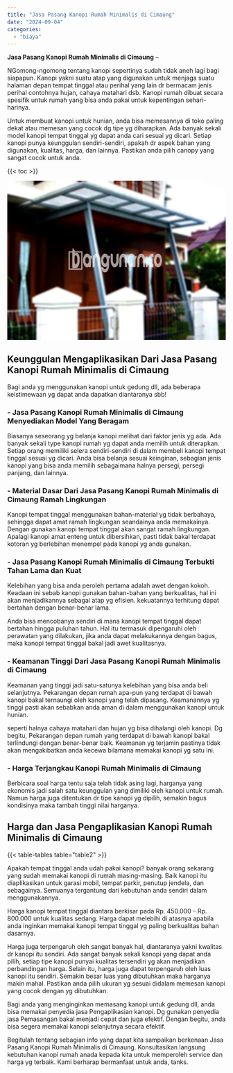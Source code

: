 ```yaml
---
title: "Jasa Pasang Kanopi Rumah Minimalis di Cimaung"
date: "2024-09-04"
categories: 
  - "biaya"
---
```


**Jasa Pasang Kanopi Rumah Minimalis di Cimaung** –

NGomong-ngomong tentang kanopi sepertinya sudah tidak aneh lagi bagi siapapun. Kanopi yakni suatu atap yang digunakan untuk menjaga suatu halaman depan tempat tinggal atau perihal yang lain dr bermacam jenis perihal contohnya hujan, cahaya matahari dsb. Kanopi rumah dibuat secara spesifik untuk rumah yang bisa anda pakai untuk kepentingan sehari-harinya.

Untuk membuat kanopi untuk hunian, anda bisa memesannya di toko paling dekat atau memesan yang cocok dg tipe yg diharapkan. Ada banyak sekali model kanopi tempat tinggal yg dapat anda cari sesuai yg dicari. Setiap kanopi punya keunggulan sendiri-sendiri, apakah dr aspek bahan yang digunakan, kualitas, harga, dan lainnya. Pastikan anda pilih canopy yang sangat cocok untuk anda.

{{< toc >}}

![Jasa Pasang Kanopi Rumah Minimalis di Cimaung](/images/harga-kanopi-minimalis-43.png)

## Keunggulan Mengaplikasikan Dari Jasa Pasang Kanopi Rumah Minimalis di Cimaung

Bagi anda yg menggunakan kanopi untuk gedung dll, ada beberapa keistimewaan yg dapat anda dapatkan diantaranya sbb!

### \- Jasa Pasang Kanopi Rumah Minimalis di Cimaung Menyediakan Model Yang Beragam

Biasanya seseorang yg belanja kanopi melihat dari faktor jenis yg ada. Ada banyak sekali type kanopi rumah yg dapat anda memilih untuk diterapkan. Setiap orang memiliki selera sendiri-sendiri di dalam membeli kanopi tempat tinggal sesuai yg dicari. Anda bisa belanja sesuai keinginan, sebagian jenis kanopi yang bisa anda memilih sebagaimana halnya persegi, persegi panjang, dan lainnya.

### \- Material Dasar Dari Jasa Pasang Kanopi Rumah Minimalis di Cimaung Ramah Lingkungan

Kanopi tempat tinggal menggunakan bahan-material yg tidak berbahaya, sehingga dapat amat ramah lingkungan seandainya anda memakainya. Dengan gunakan kanopi tempat tinggal akan sangat ramah lingkungan. Apalagi kanopi amat enteng untuk dibersihkan, pasti tidak bakal terdapat kotoran yg berlebihan menempel pada kanopi yg anda gunakan.

### \- Jasa Pasang Kanopi Rumah Minimalis di Cimaung Terbukti Tahan Lama dan Kuat

Kelebihan yang bisa anda peroleh pertama adalah awet dengan kokoh. Keadaan ini sebab kanopi gunakan bahan-bahan yang berkualitas, hal ini akan menjadikannya sebagai atap yg efisien. kekuatannya terhitung dapat bertahan dengan benar-benar lama.

Anda bisa mencobanya sendiri di mana kanopi tempat tinggal dapat bertahan hingga puluhan tahun. Hal itu termasuk dipengaruhi oleh perawatan yang dilakukan, jika anda dapat melakukannya dengan bagus, maka kanopi tempat tinggal bakal jadi awet kualitasnya.

### \- Keamanan Tinggi Dari Jasa Pasang Kanopi Rumah Minimalis di Cimaung

Keamanan yang tinggi jadi satu-satunya kelebihan yang bisa anda beli selanjutnya. Pekarangan depan rumah apa-pun yang terdapat di bawah kanopi bakal ternaungi oleh kanopi yang telah dipasang. Keamanannya yg tinggi pasti akan sebabkan anda aman di dalam menggunakan kanopi untuk hunian.

seperti halnya cahaya matahari dan hujan yg bisa dihalangi oleh kanopi. Dg begitu, Pekarangan depan rumah yang terdapat di bawah kanopi bakal terlindungi dengan benar-benar baik. Keamanan yg terjamin pastinya tidak akan mengakibatkan anda kecewa bilamana memakai kanopi yg satu ini.

### \- Harga Terjangkau Kanopi Rumah Minimalis di Cimaung

Berbicara soal harga tentu saja telah tidak asing lagi, harganya yang ekonomis jadi salah satu keunggulan yang dimiliki oleh kanopi untuk rumah. Namun harga juga ditentukan dr tipe kanopi yg dipilih, semakin bagus kondisinya maka tambah tinggi nilai harganya.

## Harga dan Jasa Pengaplikasian Kanopi Rumah Minimalis di Cimaung

{{< table-tables table="table2" >}}

Apakah tempat tinggal anda udah pakai kanopi? banyak orang sekarang yang sudah memakai kanopi di rumah masing-masing. Baik kanopi itu diaplikasikan untuk garasi mobil, tempat parkir, penutup jendela, dan sebagainya. Semuanya tergantung dari kebutuhan anda sendiri dalam menggunakannya.

Harga kanopi tempat tinggal diantara berkisar pada Rp. 450.000 – Rp. 800.000 untuk kualitas sedang. Harga dapat melebihi di atasnya apabila anda inginkan memakai kanopi tempat tinggal yg paling berkualitas bahan dasarnya.

Harga juga terpengaruh oleh sangat banyak hal, diantaranya yakni kwalitas dr kanopi itu sendiri. Ada sangat banyak sekali kanopi yang dapat anda pilih, setiap tipe kanopi punyai kualitas tersendiri yg akan menjadikan perbandingan harga. Selain itu, harga juga dapat terpengaruh oleh luas kanopi itu sendiri. Semakin besar luas yang dibutuhkan maka harganya makin mahal. Pastikan anda pilih ukuran yg sesuai didalam memesan kanopi yang cocok dengan yg dibutuhkan.

Bagi anda yang menginginkan memasang kanopi untuk gedung dll, anda bisa memakai penyedia jasa Pengaplikasian kanopi. Dg gunakan penyedia jasa Pemasangan bakal menjadi cepat dan juga efektif. Dengan begitu, anda bisa segera memakai kanopi selanjutnya secara efektif.

Begitulah tentang sebagian info yang dapat kita sampaikan berkenaan Jasa Pasang Kanopi Rumah Minimalis di Cimaung. Konsultasikan langsung kebutuhan kanopi rumah anada kepada kita untuk memperoleh service dan harga yg terbaik. Kami berharap bermanfaat untuk anda, tanks.
